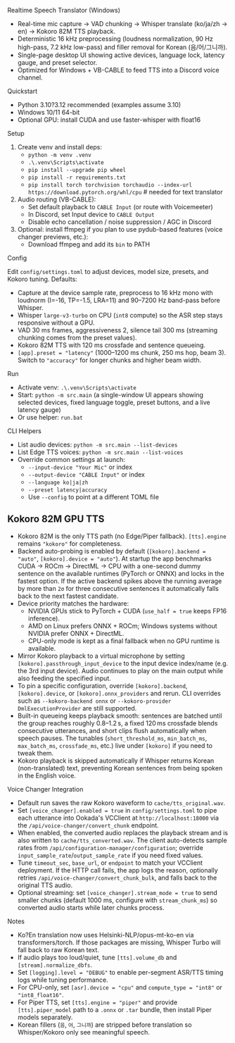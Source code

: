 Realtime Speech Translator (Windows)

- Real-time mic capture → VAD chunking → Whisper translate (ko/ja/zh → en) → Kokoro 82M TTS playback.
- Deterministic 16 kHz preprocessing (loudness normalization, 90 Hz high-pass, 7.2 kHz low-pass) and filler removal for Korean (음/어/그니까).
- Single-page desktop UI showing active devices, language lock, latency gauge, and preset selector.
- Optimized for Windows + VB-CABLE to feed TTS into a Discord voice channel.

Quickstart

- Python 3.10?3.12 recommended (examples assume 3.10)
- Windows 10/11 64-bit
- Optional GPU: install CUDA and use faster-whisper with float16

Setup

1) Create venv and install deps:
   - `python -m venv .venv`
   - `.\.venv\Scripts\activate`
   - `pip install --upgrade pip wheel`
   - `pip install -r requirements.txt`
   - `pip install torch torchvision torchaudio --index-url https://download.pytorch.org/whl/cpu`  # needed for text translator
2) Audio routing (VB-CABLE):
   - Set default playback to `CABLE Input` (or route with Voicemeeter)
   - In Discord, set Input device to `CABLE Output`
   - Disable echo cancellation / noise suppression / AGC in Discord
3) Optional: install ffmpeg if you plan to use pydub-based features (voice changer previews, etc.):
   - Download ffmpeg and add its `bin` to PATH

Config

Edit `config/settings.toml` to adjust devices, model size, presets, and Kokoro tuning.
Defaults:
- Capture at the device sample rate, preprocess to 16 kHz mono with loudnorm (I=-16, TP=-1.5, LRA=11) and 90–7200 Hz band-pass before Whisper.
- Whisper `large-v3-turbo` on CPU (`int8` compute) so the ASR step stays responsive without a GPU.
- VAD 30 ms frames, aggressiveness 2, silence tail 300 ms (streaming chunking comes from the preset values).
- Kokoro 82M TTS with 120 ms crossfade and sentence queueing.
- `[app].preset = "latency"` (1000–1200 ms chunk, 250 ms hop, beam 3). Switch to `"accuracy"` for longer chunks and higher beam width.

Run

- Activate venv: `.\.venv\Scripts\activate`
- Start: `python -m src.main` (a single-window UI appears showing selected devices, fixed language toggle, preset buttons, and a live latency gauge)
- Or use helper: `run.bat`

CLI Helpers

- List audio devices: `python -m src.main --list-devices`
- List Edge TTS voices: `python -m src.main --list-voices`
- Override common settings at launch:
  - `--input-device "Your Mic"` or index
  - `--output-device "CABLE Input"` or index
  - `--language ko|ja|zh`
  - `--preset latency|accuracy`
  - Use `--config` to point at a different TOML file

Kokoro 82M GPU TTS
------------------

- Kokoro 82M is the only TTS path (no Edge/Piper fallback). `[tts].engine` remains `"kokoro"` for completeness.
- Backend auto-probing is enabled by default (`[kokoro].backend = "auto"`, `[kokoro].device = "auto"`). At startup the app benchmarks CUDA → ROCm → DirectML → CPU with a one-second dummy sentence on the available runtimes (PyTorch or ONNX) and locks in the fastest option. If the active backend spikes above the running average by more than `2σ` for three consecutive sentences it automatically falls back to the next fastest candidate.
- Device priority matches the hardware:
  - NVIDIA GPUs stick to PyTorch + CUDA (`use_half = true` keeps FP16 inference).
  - AMD on Linux prefers ONNX + ROCm; Windows systems without NVIDIA prefer ONNX + DirectML.
  - CPU-only mode is kept as a final fallback when no GPU runtime is available.
- Mirror Kokoro playback to a virtual microphone by setting `[kokoro].passthrough_input_device` to the input device index/name (e.g. the 3rd input device). Audio continues to play on the main output while also feeding the specified input.
- To pin a specific configuration, override `[kokoro].backend`, `[kokoro].device`, or `[kokoro].onnx_providers` and rerun. CLI overrides such as `--kokoro-backend onnx` or `--kokoro-provider DmlExecutionProvider` are still supported.
- Built-in queueing keeps playback smooth: sentences are batched until the group reaches roughly 0.8–1.2 s, a fixed 120 ms crossfade blends consecutive utterances, and short clips flush automatically when speech pauses. The tunables (`short_threshold_ms`, `min_batch_ms`, `max_batch_ms`, `crossfade_ms`, etc.) live under `[kokoro]` if you need to tweak them.
- Kokoro playback is skipped automatically if Whisper returns Korean (non-translated) text, preventing Korean sentences from being spoken in the English voice.

Voice Changer Integration

- Default run saves the raw Kokoro waveform to `cache/tts_original.wav`.
- Set `[voice_changer].enabled = true` in `config/settings.toml` to pipe each utterance into Ookada's VCClient at `http://localhost:18000` via the `/api/voice-changer/convert_chunk` endpoint.
- When enabled, the converted audio replaces the playback stream and is also written to `cache/tts_converted.wav`. The client auto-detects sample rates from `/api/configuration-manager/configuration`; override `input_sample_rate`/`output_sample_rate` if you need fixed values.
- Tune `timeout_sec`, `base_url`, or `endpoint` to match your VCClient deployment. If the HTTP call fails, the app logs the reason, optionally retries `/api/voice-changer/convert_chunk_bulk`, and falls back to the original TTS audio.
- Optional streaming: set `[voice_changer].stream_mode = true` to send smaller chunks (default 1000 ms, configure with `stream_chunk_ms`) so converted audio starts while later chunks process.

Notes

- Ko?En translation now uses Helsinki-NLP/opus-mt-ko-en via transformers/torch. If those packages are missing, Whisper Turbo will fall back to raw Korean text.
- If audio plays too loud/quiet, tune `[tts].volume_db` and `[stream].normalize_dbfs`.
- Set `[logging].level = "DEBUG"` to enable per-segment ASR/TTS timing logs while tuning performance.
- For CPU-only, set `[asr].device = "cpu"` and `compute_type = "int8"` or `"int8_float16"`.
- For Piper TTS, set `[tts].engine = "piper"` and provide `[tts].piper_model` path to a `.onnx` or `.tar` bundle, then install Piper models separately.
- Korean fillers (`음`, `어`, `그니까`) are stripped before translation so Whisper/Kokoro only see meaningful speech.

